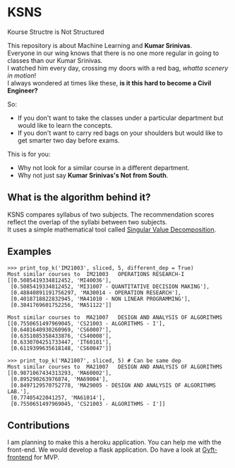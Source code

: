 # KSNS
Kourse Structre is Not Structured

This repository is about Machine Learning and **Kumar Srinivas**.<br/>
Everyone in our wing knows that there is no one more regular in going to classes than our Kumar Srinivas.<br/>
I watched him every day, crossing my doors with a red bag, *whatta scenery in motion*!<br/>
I always wondered at times like these, **is it this hard to become a Civil Engineer?**<br/>

So:<br/>
- If you don't want to take the classes under a particular department but would like to learn the concepts.
- If you don't want to carry red bags on your shoulders but would like to get smarter two day before exams.

This is for you:<br/>
- Why not look for a similar course in a different department.<br/>
- Why not just say **Kumar Srinivas's Not from South**.

## What is the algorithm behind it?

KSNS compares syllabus of two subjects. The recommendation scores reflect the overlap of the syllabi between two subjects.<br/>
It uses a simple mathematical tool called [Singular Value Decomposition](https://en.wikipedia.org/wiki/Singular-value_decomposition).

## Examples

```
>>> print_top_k('IM21003', sliced, 5, different_dep = True)
Most similar courses to  IM21003   OPERATIONS RESEARCH-I
[[0.5085419334812452, 'MI40036'],
 [0.5085419334812452, 'MI31007 - QUANTITATIVE DECISION MAKING'],
 [0.48840891191756297, 'MA30014 - OPERATION RESEARCH'],
 [0.4018718822832945, 'MA41010 - NON LINEAR PROGRAMMING'],
 [0.3841769601752256, 'MA51122']]
```

```
Most similar courses to  MA21007   DESIGN AND ANALYSIS OF ALGORITHMS
[[0.7550651497969045, 'CS21003 - ALGORITHMS - I'],
 [0.6481640930260969, 'CS60007'],
 [0.6351085358433876, 'CS40008'],
 [0.6330704251733447, 'IT60101'],
 [0.6119399635618148, 'CS60047']]
```

```
>>> print_top_k('MA21007', sliced, 5) # Can be same dep
Most similar courses to  MA21007   DESIGN AND ANALYSIS OF ALGORITHMS
[[0.9871067434313293, 'MA60002'],
 [0.895290263976874, 'MA69004'],
 [0.8497129570752778, 'MA29005 - DESIGN AND ANALYSIS OF ALGORITHMS LAB.'],
 [0.77405422041257, 'MA61014'],
 [0.7550651497969045, 'CS21003 - ALGORITHMS - I']]
```
## Contributions

I am planning to make this a heroku application. You can help me with the front-end. We would develop a flask application. Do have a look at [Gyft-frontend](https://github.com/nishnik/gyft-serve) for MVP. 
